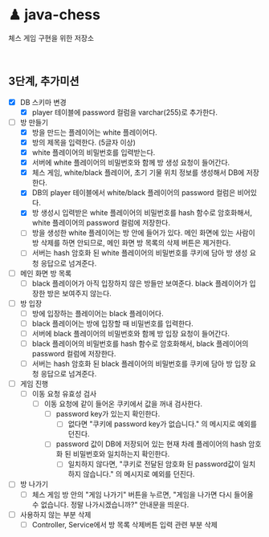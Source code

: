 # ♟ java-chess
체스 게임 구현을 위한 저장소

<br>

## 3단계, 추가미션

- [x] DB 스키마 변경
    - [x] player 테이블에 password 컬럼을 varchar(255)로 추가한다.

- [ ] 방 만들기
    - [x] 방을 만드는 플레이어는 white 플레이어다.
    - [x] 방의 제목을 입력한다. (5글자 이상)
    - [x] white 플레이어의 비밀번호를 입력받는다.
    - [x] 서버에 white 플레이어의 비밀번호와 함께 방 생성 요청이 들어간다.
    - [x] 체스 게임, white/black 플레이어, 초기 기물 위치 정보를 생성해서 DB에 저장한다.
    - [x] DB의 player 테이블에서 white/black 플레이어의 password 컬럼은 비어있다.
    - [x] 방 생성시 입력받은 white 플레이어의 비밀번호를 hash 함수로 암호화해서, white 플레이어의 password 컬럼에 저장한다.
    - [ ] 방을 생성한 white 플레이어는 방 안에 들어가 있다. 메인 화면에 있는 사람이 방 삭제를 하면 안되므로, 메인 화면 방 목록의 삭제 버튼은 제거한다.
    - [ ] 서버는 hash 암호화 된 white 플레이어의 비밀번호를 쿠키에 담아 방 생성 요청 응답으로 넘겨준다.

- [ ] 메인 화면 방 목록
    - [ ] black 플레이어가 아직 입장하지 않은 방들만 보여준다. black 플레이어가 입장한 방은 보여주지 않는다.

- [ ] 방 입장
    - [ ] 방에 입장하는 플레이어는 black 플레이어다.
    - [ ] black 플레이어는 방에 입장할 때 비밀번호를 입력한다.
    - [ ] 서버에 black 플레이어의 비밀번호와 함께 방 입장 요청이 들어간다.
    - [ ] black 플레이어의 비밀번호를 hash 함수로 암호화해서, black 플레이어의 password 컬럼에 저장한다.
    - [ ] 서버는 hash 암호화 된 black 플레이어의 비밀번호를 쿠키에 담아 방 입장 요청 응답으로 넘겨준다.

- [ ] 게임 진행
    - [ ] 이동 요청 유효성 검사
        - [ ] 이동 요청에 같이 들어온 쿠키에서 값을 꺼내 검사한다.
            - [ ] password key가 있는지 확인한다.
                - [ ] 없다면 "쿠키에 password key가 없습니다." 의 메시지로 예외를 던진다.
            - [ ] password 값이 DB에 저장되어 있는 현재 차례 플레이어의 hash 암호화 된 비밀번호와 일치하는지 확인한다.
                - [ ] 일치하지 않다면, "쿠키로 전달된 암호화 된 password값이 일치하지 않습니다." 의 메시지로 예외를 던진다.

- [ ] 방 나가기
    - [ ] 체스 게임 방 안의 "게임 나가기" 버튼을 누르면, "게임을 나가면 다시 들어올 수 없습니다. 정말 나가시겠습니까?" 안내문을 띄운다.

- [ ] 사용하지 않는 부분 삭제
    - [ ] Controller, Service에서 방 목록 삭제버튼 입력 관련 부분 삭제

<br>